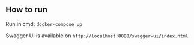 ## How to run

Run in cmd: `docker-compose up`

Swagger UI is available on `http://localhost:8080/swagger-ui/index.html`